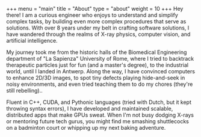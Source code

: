 +++
menu = "main"
title = "About"
type = "about"
weight = 10
+++
Hey there! I am a curious engineer who enjoys to understand and simplify complex tasks, by building even more complex procedures that serve as solutions. With over 8 years under my belt in crafting software solutions, I have wandered through the realms of X-ray physics, computer vision, and artificial intelligence.

My journey took me from the historic halls of the Biomedical Engineering department of "La Sapienza" University of Rome, where I tried to backtrack therapeutic particles just for fun (and a master's degree), to the industrial world, until I landed in Antwerp. Along the way, I have convinced computers to enhance 2D/3D images, to spot tiny defects playing hide-and-seek in noisy environments, and even tried teaching them to do my chores (they're still rebelling)..

Fluent in C++, CUDA, and Pythonic languages (tried with Dutch, but it kept throwing syntax errors), I have developed and maintained scalable, distributed apps that make GPUs sweat. When I'm not busy dodging X-rays or mentoring future tech gurus, you might find me smashing shuttlecocks on a badminton court or whipping up my next baking adventure.
